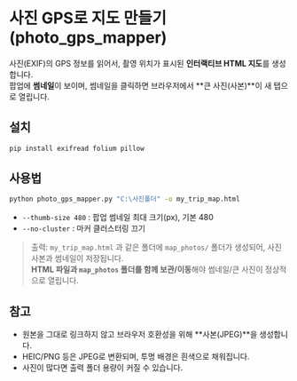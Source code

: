 
# 사진 GPS로 지도 만들기 (photo_gps_mapper)

사진(EXIF)의 GPS 정보를 읽어서, 촬영 위치가 표시된 **인터랙티브 HTML 지도**를 생성합니다.  
팝업에 **썸네일**이 보이며, 썸네일을 클릭하면 브라우저에서 **큰 사진(사본)**이 새 탭으로 열립니다.

## 설치
```bash
pip install exifread folium pillow
```

## 사용법
```bash
python photo_gps_mapper.py "C:\사진폴더" -o my_trip_map.html
```
- `--thumb-size 480` : 팝업 썸네일 최대 크기(px), 기본 480
- `--no-cluster` : 마커 클러스터링 끄기

> 출력: `my_trip_map.html` 과 같은 폴더에 `map_photos/` 폴더가 생성되어, 사진 사본과 썸네일이 저장됩니다.  
> **HTML 파일과 `map_photos` 폴더를 함께 보관/이동**해야 썸네일/큰 사진이 정상적으로 열립니다.

## 참고
- 원본을 그대로 링크하지 않고 브라우저 호환성을 위해 **사본(JPEG)**을 생성합니다.
- HEIC/PNG 등은 JPEG로 변환되며, 투명 배경은 흰색으로 채워집니다.
- 사진이 많다면 출력 폴더 용량이 커질 수 있습니다.
